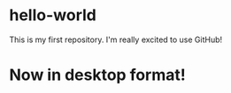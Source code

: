 # hello-world
This is my first repository.
I'm really excited to use GitHub!

# Now in desktop format!
